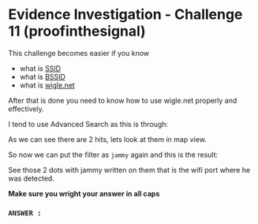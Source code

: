 # Evidence Investigation - Challenge 11 (proofinthesignal)

This challenge becomes easier if you know 
- what is [SSID](https://en.wikipedia.org/wiki/Service_set_(802.11_network)#SSID)
- what is [BSSID](https://en.wikipedia.org/wiki/Service_set_(802.11_network)#:~:text=The%20BSSID%20is%20a%2048,basic%20service%20area%20(BSA).)
- what is [wigle.net](https://wigle.net/)

After that is done you need to know how to use wigle.net properly and effectively.

I tend to use Advanced Search as this is through:


As we can see there are 2 hits, lets look at them in map view.


So now we can put the filter as `jammy` again and this is the result:


See those 2 dots with jammy written on them that is the wifi port where he was detected.


**Make sure you wright your answer in all caps**

### `ANSWER : `